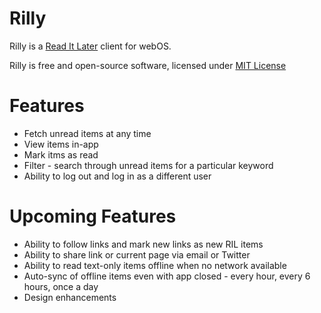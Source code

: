 Rilly
=====
Rilly is a [Read It Later](http://www.readitlaterlist.com) client for webOS.

Rilly is free and open-source software, licensed under [MIT License](http://www.opensource.org/licenses/mit-license.php)

Features
========
* Fetch unread items at any time
* View items in-app
* Mark itms as read
* Filter - search through unread items for a particular keyword
* Ability to log out and log in as a different user

Upcoming Features
=================
* Ability to follow links and mark new links as new RIL items
* Ability to share link or current page via email or Twitter
* Ability to read text-only items offline when no network available
* Auto-sync of offline items even with app closed - every hour, every 6 hours, once a day
* Design enhancements
